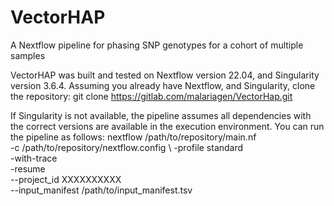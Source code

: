 # VectorHAP
 A Nextflow pipeline for phasing SNP genotypes for a cohort of multiple samples


 VectorHAP was built and tested on Nextflow version 22.04, and Singularity version 3.6.4. Assuming you already have Nextflow, and Singularity, clone the repository:
git clone https://gitlab.com/malariagen/VectorHap.git

If Singularity is not available, the pipeline assumes all dependencies with the correct versions are available in the execution environment.
You can run the pipeline as follows:
nextflow /path/to/repository/main.nf \
        -c /path/to/repository/nextflow.config \ 
        -profile standard \
        -with-trace \
        -resume \
        --project_id XXXXXXXXXX \
        --input_manifest /path/to/input_manifest.tsv

